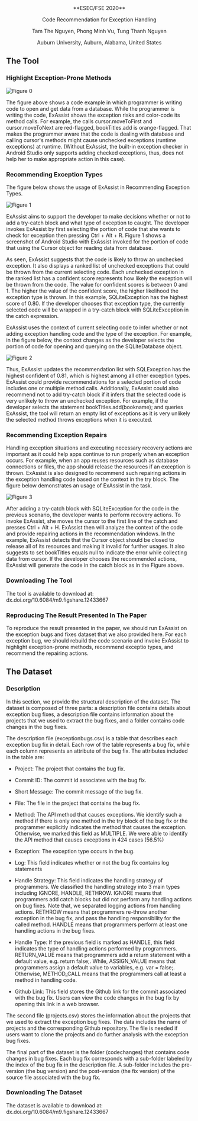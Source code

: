 <center>
**ESEC/FSE 2020**

Code Recommendation for Exception Handling

Tam The Nguyen, Phong Minh Vu, Tung Thanh Nguyen

Auburn University, Auburn, Alabama, United States
</center>


## The Tool


### Highlight Exception-Prone Methods

![Figure 0](https://bitbucket.org/tamnguyenthe/exassist_repo/raw/master/resources/figures/highlight.png)


The figure above shows a code example in which programmer is writing code to open and get data from a database. While the programmer is writing the code, ExAssist shows the exception risks and color-code its method calls. For example, the calls cursor.moveToFirst and cursor.moveToNext are red-flagged, bookTitles.add is orange-flagged. That makes the programmer aware that the code is dealing with database and calling cursor's methods might cause unchecked exceptions (runtime exceptions) at runtime. (Without ExAssist, the built-in exception checker in Android Studio only supports adding checked exceptions, thus, does not help her to make appropriate action in this case).


### Recommending Exception Types

The figure below shows the usage of ExAssist in Recommending Exception Types. 

![Figure 1](https://bitbucket.org/tamnguyenthe/exassist_repo/raw/master/resources/figures/first_usage.png)

ExAssist aims to support the developer to make decisions whether
or not to add a try-catch block and what type of exception to caught.
The developer invokes ExAssist by first selecting the portion of
code that she wants to check for exception then pressing Ctrl + Alt + R. Figure 1 shows a screenshot of Android Studio with ExAssist
invoked for the portion of code that using the Cursor object for
reading data from database. 

As seen, ExAssist suggests that the code
is likely to throw an unchecked exception. It also displays a ranked
list of unchecked exceptions that could be thrown from the current
selecting code. Each unchecked exception in the ranked list has a
confident score represents how likely the exception will be thrown
from the code. The value for confident scores is between 0 and 1.
The higher the value of the confident score, the higher likelihood
the exception type is thrown. In this example, SQLiteException has
the highest score of 0.80. If the developer chooses that exception
type, the currently selected code will be wrapped in a try-catch
block with SQLiteException in the catch expression.

ExAssist uses the context of current selecting code to infer
whether or not adding exception handling code and the type of
the exception. For example, in the figure below, the context changes as the
developer selects the portion of code for opening and querying on
the SQLiteDatabase object. 

![Figure 2](https://bitbucket.org/tamnguyenthe/exassist_repo/raw/master/resources/figures/second_usage.png)

Thus, ExAssist updates the recommendation
list with SQLException has the highest confident of 0.81,
which is highest among all other exception types.
ExAssist could provide recommendations for a selected portion
of code includes one or multiple method calls. Additionally, ExAssist
could also recommend not to add try-catch block if it infers
that the selected code is very unlikely to throw an unchecked
exception. For example, if the developer selects the statement bookTitles.add(bookname);
and queries ExAssist, the tool will return an
empty list of exceptions as it is very unlikely the selected method
throws exceptions when it is executed.


### Recommending Exception Repairs
Handling exception situations and executing necessary recovery actions are important as 
it could help apps continue to run properly when an exception
occurs. For example, when an app reuses resources such as database
connections or files, the app should release the resources if
an exception is thrown. ExAssist is also designed to recommend
such repairing actions in the exception handling code based on the
context in the try block. The figure below demonstrates an usage of ExAssist in the task. 

![Figure 3](https://bitbucket.org/tamnguyenthe/exassist_repo/raw/master/resources/figures/third_usage.png)

After adding a try-catch block with SQLiteException for the code in the previous scenario, 
the developer wants to perform recovery actions.
To invoke ExAssist, she moves the cursor to the first line of the catch
and presses Ctrl + Alt + H. ExAssist then will analyze the context
of the code and provide repairing actions in the recommendation
windows. In the example, ExAssist detects that the Cursor object
should be closed to release all of its resources and making it invalid
for further usages. It also suggests to set bookTitles equals null to
indicate the error while collecting data from cursor. If the developer
chooses the recommended actions, ExAssist will generate the code
in the catch block as in the Figure above.

### Downloading The Tool

The tool is available to download at: dx.doi.org/10.6084/m9.figshare.12433667

### Reproducing The Result Presented In The Paper

To reproduce the result presented in the paper, we should run ExAssist on the exception bugs and fixes dataset that we also provided here. For each exception bug, we should rebuild the code scenario and invoke ExAssist to highlight exception-prone methods, recommend exceptio types, and recommend the repairing actions. 

## The Dataset

### Description

In this section, we provide the structural description of the dataset. The dataset is composed of three parts: a description file contains details about exception bug fixes, a description file contains information about the projects that we used to extract the bug fixes, and a folder contains code changes in the bug fixes. 

The description file (exceptionbugs.csv) is a table that describes each exception bug fix in detail. Each row of the table represents a bug fix, while each column represents an attribute of the bug fix. The attributes included in the table are:

* Project: The project that contains the bug fix.
	
* Commit ID: The commit id associates with the bug fix.

* Short Message: The commit message of the bug fix.

* File: The file in the project that contains the bug fix. 

* Method: The API method that causes exceptions. We identify such a method if there is only one method in the try block of the bug fix or the programmer explicitly indicates the method that causes the exception. Otherwise, we marked this field as MULTIPLE. We were able to identify the API method that causes exceptions in 424 cases (56.5%)

* Exception: The exception type occurs in the bug.

* Log: This field indicates whether or not the bug fix contains log statements

* Handle Strategy: This field indicates the handling strategy of programmers. We classified the handling strategy into 3 main types including IGNORE, HANDLE, RETHROW. IGNORE means that programmers add catch blocks but did not perform any handling actions on bug fixes. Note that, we separated logging actions from handling actions. RETHROW means that programmers re-throw another exception in the bug fix, and pass the handling responsibility for the called method. HANDLE means that programmers perform at least one handling actions in the bug fixes. 
	
* Handle Type: If the previous field is marked as HANDLE, this field indicates the type of handling actions performed by programmers. RETURN_VALUE means that programmers add a return statement with a default value, e.g. return false;. While, ASSIGN_VALUE means that programmers assign a default value to variables, e.g. var = false;. Otherwise, METHOD_CALL means that the programmers call at least a method in handling code.

* Github Link: This field stores the Github link for the commit associated with the bug fix. Users can view the code changes in the bug fix by opening this link in a web browser. 

The second file (projects.csv) stores the information about the projects that we used to extract the exception bug fixes. The data includes the name of projects and the corresponding Github repository. The file is needed if users want to clone the projects and do further analysis with the exception bug fixes.

The final part of the dataset is the folder (codechanges) that contains code changes in bug fixes. Each bug fix corresponds with a sub-folder labeled by the index of the bug fix in the description file. A sub-folder includes the pre-version (the bug version) and the post-version (the fix version)  of the source file associated with the bug fix.

### Downloading The Dataset

The dataset is available to download at: dx.doi.org/10.6084/m9.figshare.12433667
